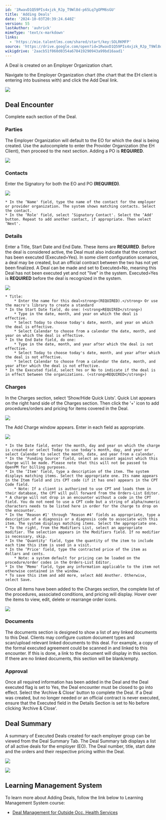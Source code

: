 ```yaml
---
id: '1RwavD1Q59PIs4xjzk_RJp_T9Wl8d-p65Lq7gOPM6sGU'
title: 'Adding Deals'
date: '2024-10-03T20:39:24.640Z'
version: 55
lastAuthor: 'auhrick'
mimeType: 'text/x-markdown'
links:
  - 'https://mie.talentlms.com/shared/start/key:SOLRKMFP'
source: 'https://drive.google.com/open?id=1RwavD1Q59PIs4xjzk_RJp_T9Wl8d-p65Lq7gOPM6sGU'
wikigdrive: '2aacb51f060d0354a678419290943a99bd16aad1'
---
```

A Deal is created on an Employer Organization chart.

Navigate to the Employer Organization chart (the chart that the EH client is entering into business with) and click the Add Deal link.

![](../adding-deals.assets/bb48f9db6ee45c9bafbf511fd3bf87fb.png)

## Deal Encounter

Complete each section of the Deal.

### Parties

The Employer Organization will default to the EO for which the deal is being created. Use the autocomplete to enter the Provider Organization (the EH Client), then proceed to the next section. Adding a PO is **REQUIRED**.

![](../adding-deals.assets/8f6c39aa4df15617df2a543853dec8c6.png)

### Contacts

Enter the Signatory for both the EO and PO **(REQUIRED)**.

![](../adding-deals.assets/3cc3b6d414bf565fc3a7df29ec3a03dc.png)

    * In the ‘Name' field, type the name of the contact for the employer or provider organization. The system shows matching contacts. Select the contact.
    * In the ‘Role' field, select ‘Signatory Contact'. Select the ‘Add' button. Repeat to add another contact, if appropriate. Then select ‘Next'.

### Details

Enter a Title, Start Date and End Date. These items are **REQUIRED**. Before the deal is considered active, the Deal must also indicate that the contract has been executed (Executed=Yes). In some client configuration scenarios, a deal may be created, but an official contract between the two has not yet been finalized. A Deal can be made and set to Executed=No, meaning this Deal has not been executed yet and not "live" in the system. Executed=Yes is **REQUIRED** before the deal is recognized in the system.

![](../adding-deals.assets/3d7b57aa7d7e17c9e7467e16b3c73057.png)

    * Title:
        * Enter the name for this deal<strong>(REQUIRED).</strong> Or use the macro's library to create a standard
    * In the Start Date field, do one: (<strong>REQUIRED</strong>)
        * Type in the date, month, and year on which the deal is effective.
        * Select Today to choose today's date, month, and year on which the deal is effective.
        * Select Calendar to choose from a calendar the date, month, and year on which the deal is effective.
    * In the End Date field, do one:
        * Type in the date, month, and year after which the deal is not effective.
        * Select Today to choose today's date, month, and year after which the deal is not effective.
        * Select Calendar to choose from a calendar the date, month, and year after which the deal is not effective.
    * In the Executed field, select Yes or No to indicate if the deal is in effect between the organizations. (<strong>REQUIRED</strong>)

### Charges

In the Charges section, select ‘Show/Hide Quick Lists'. Quick List appears on the right hand side of the Charges section. Then click the ‘+' icon to add procedures/orders and pricing for items covered in the Deal.

![](../adding-deals.assets/cb103d05a58810ccb868268815e77050.png)

The Add Charge window appears. Enter in each field as appropriate.

![](../adding-deals.assets/2b1d09cb46cbc12a36eab5e60300e690.png)

    * In the Date field, enter the month, day and year on which the charge is created or select Today to use today's month, day, and year or select Calendar to select the month, date, and year from a calendar.
    * In the ‘Funding Source' field, select an account against which this charge will be made. Please note that this will not be passed to OpenPM for billing purposes.
    * In the ‘Item' field, type a description of the item. The system displays matching items. Select the appropriate one. Its name appears in the Item field and its CPT code (if it has one) appears in the CPT Code field.
        * Note: If a client is authorized to use CPT and loads them in their database, the CPT will pull forward from the Orders-List Editor.
    * A charge will not drop in an encounter without a code in the CPT field. You do not need to use a CPT code but a string of alpha/numeric characters needs to be listed here in order for the charge to drop on the encounter.
    * In the ‘Reason #1' through ‘Reason #4' fields as appropriate, type a description of a diagnosis or a diagnosis code to associate with this item. The system displays matching items. Select the appropriate one.
    * To the right, from the Modifiers List, select an appropriate modifier. The selection appears in the Modifiers field. If no modifier is necessary, skip.
    * In the ‘Quantity' field, type the quantity of the item to include each time this item is used in a visit.
    * In the ‘Price' field, type the contracted price of the item as dollars and cents.
        * Note: a system default for pricing can be loaded on the procedure/order codes in the Orders-List Editor.
    * In the ‘Memo' field, type any information applicable to the item not otherwise contained in the window.
    * To save this item and add more, select Add Another. Otherwise, select Save.

Once all items have been added to the Charges section, the complete list of the procedures, associated conditions, and pricing will display. Hover over the items to view, edit, delete or rearrange order icons.

![](../adding-deals.assets/f19e6ee0104ee38108ddcce5d81ec5a4.png)

### Documents

The documents section is designed to show a list of any linked documents to this Deal. Clients may configure custom document types and scan/upload relevant linked documents to this deal. For example, a copy of the formal executed agreement could be scanned in and linked to this encounter. If this is done, a link to the document will display in this section. If there are no linked documents, this section will be blank/empty.

### Approval

Once all required information has been added in the Deal and the Deal executed flag is set to Yes, the Deal encounter must be closed to go into effect. Select the ‘Archive & Close' button to complete the Deal. If a Deal was created, but no longer needed or an official contract is never executed, ensure that the Executed field in the Details Section is set to No before clicking ‘Archive & Close'.

## Deal Summary

A summary of Executed Deals created for each employer group can be viewed from the Deal Summary Tab.  The Deal Summary tab displays a list of all active deals for the employer (EO). The Deal number, title, start date and the orders and their respective pricing within the Deal.

![](../adding-deals.assets/a076a705ccfa40d4a0eac3a8cdefc1df.png)

![](../adding-deals.assets/b8cb4242876b115ec9ef2972698670c2.png)

## Learning Management System

To learn more about Adding Deals, follow the link below to Learning Management System course:

* [Deal Management for Outside Occ. Health Services](https://mie.talentlms.com/shared/start/key:SOLRKMFP)
